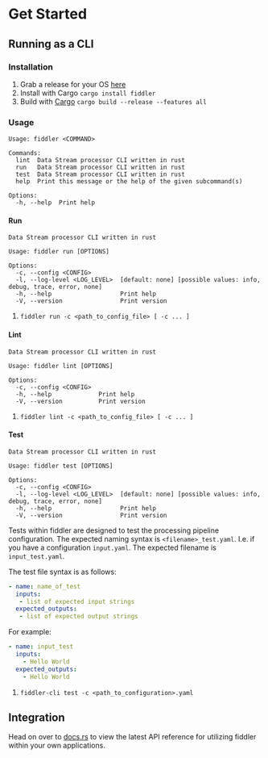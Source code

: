 # Get Started

## Running as a CLI

### Installation

1. Grab a release for your OS [here](https://github.com/rc1405/fiddler/releases)
1. Install with Cargo `cargo install fiddler`
1. Build with [Cargo](https://doc.rust-lang.org/cargo/getting-started/installation.html) `cargo build --release --features all`

### Usage

```
Usage: fiddler <COMMAND>

Commands:
  lint  Data Stream processor CLI written in rust
  run   Data Stream processor CLI written in rust
  test  Data Stream processor CLI written in rust
  help  Print this message or the help of the given subcommand(s)

Options:
  -h, --help  Print help
```

#### Run
```
Data Stream processor CLI written in rust

Usage: fiddler run [OPTIONS]

Options:
  -c, --config <CONFIG>
  -l, --log-level <LOG_LEVEL>  [default: none] [possible values: info, debug, trace, error, none]
  -h, --help                   Print help
  -V, --version                Print version
```

1. `fiddler run -c <path_to_config_file> [ -c ... ]`

#### Lint
```
Data Stream processor CLI written in rust

Usage: fiddler lint [OPTIONS]

Options:
  -c, --config <CONFIG>
  -h, --help             Print help
  -V, --version          Print version
```

1. `fiddler lint -c <path_to_config_file> [ -c ... ]`

#### Test
```
Data Stream processor CLI written in rust

Usage: fiddler test [OPTIONS]

Options:
  -c, --config <CONFIG>
  -l, --log-level <LOG_LEVEL>  [default: none] [possible values: info, debug, trace, error, none]
  -h, --help                   Print help
  -V, --version                Print version
```

Tests within fiddler are designed to test the processing pipeline configuration.  The expected naming syntax is `<filename>_test.yaml`.  I.e. if you have a configuration `input.yaml`.  The expected filename is `input_test.yaml`.  

The test file syntax is as follows:  

```yml
- name: name_of_test
  inputs:
   - list of expected input strings
  expected_outputs:
   - list of expected output strings
```

For example:  
```yml
- name: input_test
  inputs:
    - Hello World
  expected_outputs: 
    - Hello World
```

1. `fiddler-cli test -c <path_to_configuration>.yaml`

## Integration
Head on over to [docs.rs](https://docs.rs/fiddler/latest/fiddler) to view the latest API reference for utilizing fiddler within your own applications.  